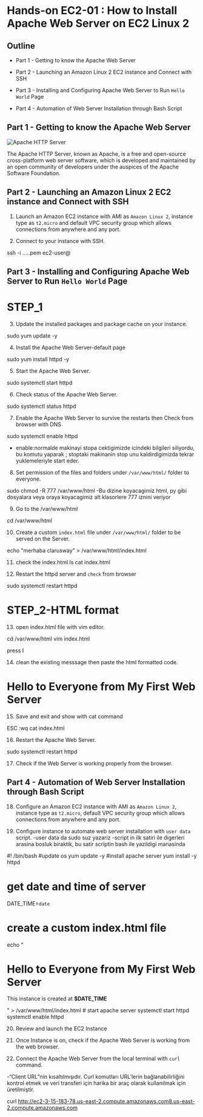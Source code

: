 # Hands-on EC2-01 : How to Install Apache Web Server on EC2 Linux 2

## Outline

- Part 1 - Getting to know the Apache Web Server

- Part 2 - Launching an Amazon Linux 2 EC2 instance and Connect with SSH

- Part 3 - Installing and Configuring Apache Web Server to Run `Hello World` Page

- Part 4 - Automation of Web Server Installation through Bash Script

## Part 1 - Getting to know the Apache Web Server

![Apache HTTP Server](./apache-web-server.png)

The Apache HTTP Server, known as Apache, is a free and open-source cross-platform web server software, which is developed and maintained by an open community of developers under the auspices of the Apache Software Foundation.

## Part 2 - Launching an Amazon Linux 2 EC2 instance and Connect with SSH

1. Launch an Amazon EC2 instance with AMI as `Amazon Linux 2`, instance type as `t2.micro` and default VPC security group which allows connections from anywhere and any port.

2. Connect to your instance with SSH.


ssh -i .....pem ec2-user@


## Part 3 - Installing and Configuring Apache Web Server to Run `Hello World` Page

# STEP_1

3. Update the installed packages and package cache on your instance.


sudo yum update -y


4. Install the Apache Web Server-default page


sudo yum install httpd -y


5. Start the Apache Web Server.


sudo systemctl start httpd


6. Check status of the Apache Web Server.


sudo systemctl status httpd

7. Enable the Apache Web Server to survive the restarts 
then Check from browser with DNS

sudo systemctl enable httpd

- enable:normalde makinayi stopa cektigimizde icindeki bilgileri siliyordu, bu komutu yaparak ; stoptaki makinanin stop unu kaldirdigimizda tekrar yuklemeleriyle start eder. 


8. Set permission of the files and folders under `/var/www/html/` folder to everyone.


sudo chmod -R 777 /var/www/html
-Bu dizine koyacagimiz html, py gibi dosyalara veya oraya koyacagimiz alt klasorlere 777 iznini veriyor

9. Go to the /var/www/html

cd /var/www/html

10. Create a custom `index.html` file under `/var/www/html/` folder to be served on the Server.

echo "merhaba clarusway" > /var/www/html/index.html

11. check the index.html
ls 
cat index.html

12. Restart the httpd server and `check` from browser

sudo systemctl restart httpd

# STEP_2-HTML format

13. open index.html  file with vim editor.

cd /var/www/html
vim index.html

press I

14. clean the existing messsage then paste the html formatted code.

<html>
<head>
    <title> My First Web Server</title>
</head>
<body>
    <h1>Hello to Everyone from My First Web Server</h1>
</body>
</html>

15. Save and exit and show with cat command

ESC :wq
cat index.html

16. Restart the Apache Web Server.

sudo systemctl restart httpd

17. Check if the Web Server is working properly from the browser.

## Part 4 - Automation of Web Server Installation through Bash Script

18. Configure an Amazon EC2 instance with AMI as `Amazon Linux 2`, instance type as `t2.micro`, default VPC security group which allows connections from anywhere and any port.

19. Configure instance to automate web server installation with `user data` script.
-user data da sudo suz yazariz
-script in ilk satiri ile digerleri arasina bosluk biraktik, bu satir scriptin bash ile yazildigi manasinda

#! /bin/bash
#update os
yum update -y
#install apache server
yum install -y httpd
# get date and time of server
DATE_TIME=`date`
# create a custom index.html file
echo "<html>
<head>
    <title> My First Web Server</title>
</head>
<body>
    <h1>Hello to Everyone from My First Web Server</h1>
    <p>This instance is created at <b>$DATE_TIME</b></p>
</body>
</html>" > /var/www/html/index.html
# start apache server
systemctl start httpd
systemctl enable httpd


20. Review and launch the EC2 Instance

21. Once Instance is on, check if the Apache Web Server is working from the web browser.

22. Connect the Apache Web Server from the local terminal with `curl` command.

-“Client URL”nin kısaltılmışıdır. Curl komutları URL’lerin bağlanabilirliğini kontrol etmek ve veri transferi için harika bir araç olarak kullanılmak için üretilmiştir.

curl http://ec2-3-15-183-78.us-east-2.compute.amazonaws.com8.us-east-2.compute.amazonaws.com